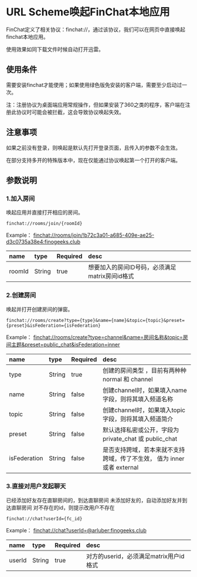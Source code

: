 # URL Scheme唤起FinChat本地应用

FinChat定义了相关协议：finchat://，通过该协议，我们可以在网页中直接唤起finchat本地应用。

使用效果如同下载文件时候自动打开迅雷。

## 使用条件

需要安装finchat才能使用；如果使用绿色版免安装的客户端，需要至少启动过一次。

注：注册协议为桌面端应用常规操作，但如果安装了360之类的程序，客户端在注册此协议时可能会被拦截，这会导致协议唤起失效。

## 注意事项

如果之前没有登录，则唤起是默认先打开登录页面，且传入的参数不会生效。

在部分支持多开的特殊版本中，现在仅能通过协议唤起第一个打开的客户端。

## 参数说明

### 1.加入房间
唤起应用并直接打开相应的房间。
```
finchat://rooms/join/{roomId}
```
Example：
<finchat://rooms/join/!b72c3a01-a685-409e-ae25-d3c0735a38e4:finogeeks.club>

| name    | type   | Required | desc |
| :------ | :----- | :------- | :--------------------------------- |
| roomId | String | true     | 想要加入的房间ID号码，必须满足matrix房间id格式    |


### 2.创建房间
唤起并打开创建房间的弹窗。
```
finchat://rooms/create?type={type}&name={name}&topic={topic}&preset={preset}&isFederation={isFederation}
```
Example：
<finchat://rooms/create?type=channel&name=房间名称&topic=房间主题&preset=public_chat&isFederation=inner>

| name    | type   | Required | desc |
| :------ | :----- | :------- | :--------------------------------- |
| type | String | true     | 创建的房间类型 ，目前有两种种 normal 和 channel    |
| name | String | false     | 创建channel时，如果填入name字段，则将其填入频道名称    |
| topic | String | false     | 创建channel时，如果填入topic字段，则将其填入频道简介    |
| preset | String | false     | 默认选择私密或公开，字段为 private_chat 或 public_chat    |
| isFederation | String | false     | 是否支持跨域，若本来就不支持跨域，传了不生效， 值为 inner 或者 external    |

### 3.直接对用户发起聊天

已经添加好友存在直聊房间的，到达直聊房间
未添加好友的，自动添加好友并到达直聊房间
对不存在的id，则提示改用户不存在
```
finchat://chat?userId={fc_id}
```
Example：
<finchat://chat?userId=@arluber:finogeeks.club>

| name    | type   | Required | desc |
| :------ | :----- | :------- | :--------------------------------- |
| userId | String | true     | 对方的userid，必须满足matrix用户id格式    |

